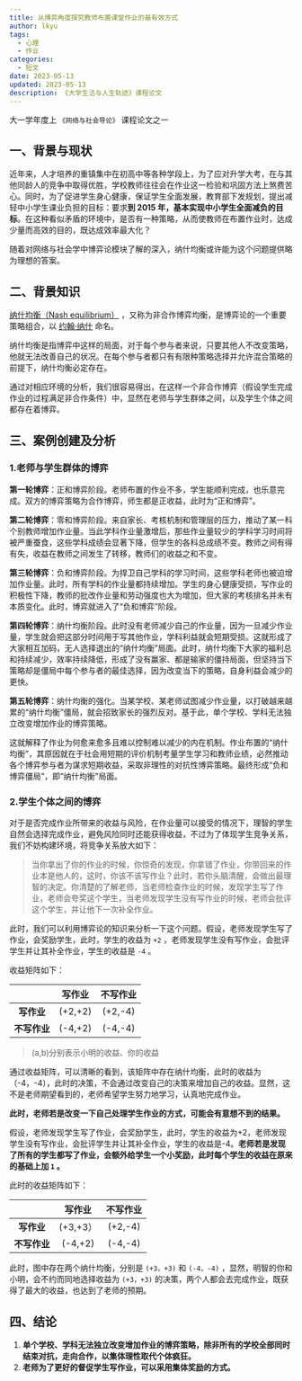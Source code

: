 ```yaml
---
title: 从博弈角度探究教师布置课堂作业的最有效方式
author: lkyu
tags:
  - 心理
  - 作业
categories:
  - 短文
date: 2023-05-13
updated: 2023-05-13
description: 《大学生活与人生轨迹》课程论文
---
```


大一学年度上 `《网络与社会导论》` 课程论文之一

<!-- more -->

## 一、背景与现状

近年来，人才培养的重镇集中在初高中等各种学段上，为了应对升学大考，在与其他同龄人的竞争中取得优胜，学校教师往往会在作业这一检验和巩固方法上煞费苦心。同时，为了促进学生身心健康，保证学生全面发展，教育部下发规划，提出减轻中⼩学⽣课业负担的目标：要求**到 2015 年，基本实现中⼩学⽣全⾯减负的⽬标**。在这种看似矛盾的环境中，是否有一种策略，从而使教师在布置作业时，达成少量而高效的目的，既达成效率最大化？

随着对网络与社会学中博弈论模块了解的深入，纳什均衡或许能为这个问题提供略为理想的答案。

## 二、背景知识

[纳什均衡（Nash equilibrium）](https://baike.baidu.com/item/%E7%BA%B3%E4%BB%80%E5%9D%87%E8%A1%A1) ，又称为非合作博弈均衡，是博弈论的一个重要策略组合，以 [约翰·纳什](https://baike.baidu.com/item/%E7%BA%A6%E7%BF%B0%C2%B7%E7%BA%B3%E4%BB%80/957881) 命名。

纳什均衡是指博弈中这样的局面，对于每个参与者来说，只要其他人不改变策略，他就无法改善自己的状况。在每个参与者都只有有限种策略选择并允许混合策略的前提下，纳什均衡必定存在。

通过对相应环境的分析，我们很容易得出，在这样一个非合作博弈（假设学生完成作业的过程满足非合作条件）中，显然在老师与学生群体之间，以及学生个体之间都存在着博弈。

## 三、案例创建及分析

### 1.老师与学生群体的博弈

**第一轮博弈**：正和博弈阶段。老师布置的作业不多，学生能顺利完成，也乐意完成。双方的博弈策略为合作博弈，师生都是正收益，此时为“正和博弈”。

**第二轮博弈**：零和博弈阶段。来自家长、考核机制和管理层的压力，推动了某一科个别教师增加作业量。当此学科作业量激增后，那些作业量较少的学科学习时间将被严重蚕食，这些学科成绩会显著下降，但学生的各科总成绩不变。教师之间有得有失，收益在教师之间发生了转移，教师们的收益之和不变。

**第三轮博弈**：负和博弈阶段。为捍卫自己学科的学习时间，这些学科老师也被迫增加作业量。此时，所有学科的作业量都持续增加。学生的身心健康受损，写作业的积极性下降，教师的批改作业量和劳动强度也大为增加，但大家的考核排名并未有本质变化。此时，博弈就进入了“负和博弈”阶段。

**第四轮博弈**：纳什均衡阶段。此时没有老师减少自己的作业量，因为一旦减少作业量，学生就会把这部分时间用于写其他作业，学科利益就会短期受损。这就形成了大家相互加码，无人选择退出的“纳什均衡”局面。此时，纳什均衡下大家的福利总和持续减少，效率持续降低，形成了没有赢家、都是输家的僵持局面，但坚持当下策略却是僵局中每个参与者的最佳选择，因为改变当下的策略，自身利益会减少的更快。

**第五轮博弈**：纳什均衡的强化。当某学校、某老师试图减少作业量，以打破越来越累的“纳什均衡”僵局，就会招致家长的强烈反对。基于此，单个学校、学科无法独立改变增加作业的博弈策略。

这就解释了作业为何愈来愈多且难以控制难以减少的内在机制。作业布置的“纳什均衡”，其原因就在于社会用短期的评价机制考量学生学习和教师业绩，必然推动各个博弈参与者为谋求短期收益，采取非理性的对抗性博弈策略。最终形成“负和博弈僵局”，即“纳什均衡”局面。

### 2.学生个体之间的博弈

对于是否完成作业所带来的收益与风险，在作业量可以接受的情况下，理智的学生自然会选择完成作业，避免风险同时还能获得收益，不过为了体现学生竞争关系，我们不妨构建环境，将竞争关系放大如下：

> 当你拿出了你的作业的时候，你惊奇的发现，你拿错了作业，你带回来的作业本是他人的，这时，你该不该写作业？此时，若你头脑清醒，会做出最理智的决定。你清楚的了解老师，当老师检查作业的时候，发现学生写了作业，老师会夸奖这个学生，当老师发现学生没有写作业的时候，老师会批评这个学生，并让他下一次补全作业。

此时，我们可以利用博弈论的知识来分析一下这个问题。假设，老师发现学生写了作业，会奖励学生，此时，学生的收益为 `+2` ，老师发现学生没有写作业，会批评学生并让其补全作业，学生的收益是 `-4` 。

收益矩阵如下：

|              | **写作业** | **不写作业** |
| :----------: | :--------: | :----------: |
|  **写作业**  |  (+2,+2)   |   (+2,-4)    |
| **不写作业** |  (-4,+2)   |   (-4,-4)    |

> (a,b)分别表示小明的收益、你的收益

通过收益矩阵，可以清晰的看到，该矩阵中存在纳什均衡，此时的收益为（-4，-4），此时的决策，不会通过改变自己的决策来增加自己的收益。显然，这不是老师期望看到的，老师希望学生努力地学习，认真地完成作业。

**此时，老师若是改变一下自己处理学生作业的方式，可能会有意想不到的结果。**

假设，老师发现学生写了作业，会奖励学生，此时，学生的收益为+2，老师发现学生没有写作业，会批评学生并让其补全作业，学生的收益是-4。**老师若是发现了所有的学生都写了作业，会额外给学生一个小奖励，此时每个学生的收益在原来的基础上加 `1` 。**

此时的收益矩阵如下：

|              | **写作业** | **不写作业** |
| :----------: | :--------: | :----------: |
|  **写作业**  |  (+3,+3）  |   (+2,-4)    |
| **不写作业** |  (-4,+2)   |   (-4,-4)    |

此时，图中存在两个纳什均衡，分别是 `(+3，+3)` 和 `(-4，-4)` ，显然，明智的你和小明，会不约而同地选择收益为 `(+3，+3)` 的决策，两个人都会去完成作业，既获得了最大的收益，也达到了老师的预期。

## 四、结论

1. **单个学校、学科无法独立改变增加作业的博弈策略，除非所有的学校全部同时结束对抗，走向合作，以集体理性取代个体疯狂。**
2. **老师为了更好的督促学生写作业，可以采用集体奖励的方式。**
